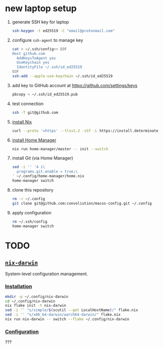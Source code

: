 # new laptop setup

1. generate SSH key for laptop
   ```zsh
   ssh-keygen -t ed25519 -C "email@protonmail.com"
   ```
1. configure `ssh-agent` to manage key
   ```zsh
   cat > ~/.ssh/config<< EOF
   Host github.com
     AddKeysToAgent yes
     UseKeychain yes
     IdentityFile ~/.ssh/id_ed25519
   EOF
   ssh-add --apple-use-keychain ~/.ssh/id_ed25519
   ```
1. add key to GitHub account at https://github.com/settings/keys
   ```zsh
   pbcopy < ~/.ssh/id_ed25519.pub
   ```
1. test connection
   ```zsh
   ssh -T git@github.com
   ```
1. [install Nix](https://zero-to-nix.com/start)
   ```zsh
   curl --proto '=https' --tlsv1.2 -sSf -L https://install.determinate.systems/nix | sh -s -- install
   ```
1. [install Home Manager](https://nix-community.github.io/home-manager/index.xhtml#sec-flakes-standalone)
   ```zsh
   nix run home-manager/master -- init --switch
   ```
1. install Git (via Home Manager)
   ```zsh
   sed -i '' '4 i\
     programs.git.enable = true;\
   ' ~/.config/home-manager/home.nix
   home-manager switch
   ```
1. clone this repository
   ```zsh
   rm -r ~/.config
   git clone git@github.com:convoliution/macos-config.git ~/.config
   ```
1. apply configuration
   ```zsh
   rm ~/.ssh/config
   home-manager switch
   ```

# TODO

## [`nix-darwin`](https://github.com/LnL7/nix-darwin)

System-level configuration management.

### [Installation](https://github.com/LnL7/nix-darwin?tab=readme-ov-file#flakes)

```zsh
mkdir -p ~/.config/nix-darwin
cd ~/.config/nix-darwin
nix flake init -t nix-darwin
sed -i '' "s/simple/$(scutil --get LocalHostName)/" flake.nix
sed -i '' "s/x86_64-darwin/aarch64-darwin/" flake.nix
nix run nix-darwin -- switch --flake ~/.config/nix-darwin
```

### [Configuration](https://daiderd.com/nix-darwin/manual/index.html)

???
